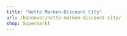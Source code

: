 ```yaml
---
title: "Netto Marken-Discount City"
url: /hannover/netto-marken-discount-city/
shop: Supermarkt
---
```

